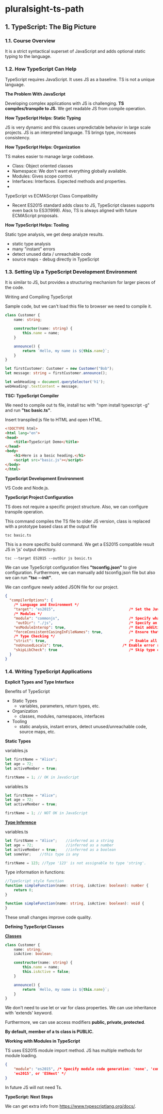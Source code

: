 # pluralsight-ts-path
## 1. TypeScript: The Big Picture
### 1.1. Course Overview

It is a strict syntactical superset of JavaScript and adds optional static typing to the language.

### 1.2. How TypeScript Can Help

TypeScript requires JavaScript. It uses JS as a baseline. TS is not a unique language.

**The Problem With JavaScript**

Developing complex applications with JS is challenging. **TS compiles/transpile to JS.** We get readable JS from compile operation.

**How TypeScript Helps: Static Typing**

JS is very dynamic and this causes unpredictable behavior in large scale projects. JS is an interpreted language. TS brings type, increases consistency.

**How TypeScript Helps: Organization**

TS makes easier to manage large codebase. 
- Class: Object oriented classes
- Namespace: We don't want everything globally available.
- Modules: Gives scope control.
- Interfaces: Interfaces. Expected methods and properties.
- 

TypeScript vs ECMAScript Class Compatibility
- Recent ES2015 standard adds class to JS, TypeScript classes supports even back to ES3(1999). Also, TS is always aligned with future ECMAScript proposals.

**How TypeScript Helps: Tooling**

Static type analysis, we get deep analyze results.
- static type analysis
- many "instant" errors
- detect unused data / unreachable code
- source maps - debug directly in TypeScript

### 1.3. Setting Up a TypeScript Development Environment

It is similar to JS, but provides a structuring mechanism for larger pieces of the code.

Writing and Compiling TypeScript

Sample code, but we can't load this file to browser we need to compile it.
```ts
class Customer {
    name: string;

    constructor(name: string) {
        this.name = name;
    }

    announce() {
        return `Hello, my name is ${this.name}`;
    }
}

let firstCustomer: Customer = new Customer("Bob");
let message: string = firstCustomer.announce();

let webHeading = document.querySelector('h1');
webHeading!.textContent = message;
```

**TSC: TypeScript Compiler**

We need to compile out ts file, install tsc with "npm install typescript -g" and run **"tsc basic.ts"**.

Insert transpiled js file to HTML and open HTML.

```html
<!DOCTYPE html>
<html lang="en">
<head>
    <title>TypeScript Demo</title>
</head>
<body>
    <h1>Here is a basic heading.</h1>
    <script src="basic.js"></script>
</body>
</html>
```

**TypeScript Development Environment**

VS Code and Node.js. 

**TypeScript Project Configuration**

TS does not require a specific project structure. Also, we can configure transpile operation.

This command compiles the TS file to older JS version, class is replaced with a prototype based class at the output file 
```
tsc basic.ts
```

This is a more specific build command. We get a ES2015 compatible result JS in 'js' output directory.
```
tsc --target ES2015 --outDir js basic.ts
```

We can use TypeScript configuration files **"tsconfig.json"** to give configuration. Furthermore, we can manually add tsconfig.json file but also we can run **"tsc --init"**.

We can configure newly added JSON file for our project.

```json
{
  "compilerOptions": {
    /* Language and Environment */
    "target": "es2015",                                  /* Set the JavaScript language version for emitted JavaScript and include compatible library declarations. */
    /* Modules */
    "module": "commonjs",                                /* Specify what module code is generated. */
     "outDir": "./js",                                   /* Specify an output folder for all emitted files. */
    "esModuleInterop": true,                             /* Emit additional JavaScript to ease support for importing CommonJS modules. This enables `allowSyntheticDefaultImports` for type compatibility. */
    "forceConsistentCasingInFileNames": true,            /* Ensure that casing is correct in imports. */
    /* Type Checking */
    "strict": true,                                      /* Enable all strict type-checking options. */
    "noUnusedLocals": true,                           /* Enable error reporting when a local variables aren't read. */
    "skipLibCheck": true                                 /* Skip type checking all .d.ts files. */
  }
}
```

### 1.4. Writing TypeScript Applications

**Explicit Types and Type Interface**

Benefits of TypeScript
- Static Types
    - variables, parameters, return types, etc.
- Organization
    - classes, modules, namespaces, interfaces
- Tooling
    - static analysis, instant errors, detect unused/unreachable code, source maps, etc.

**Static Types**

variables.js
```js
let firstName = "Alice";
let age = 72;
let activeMember = true;

firstName = 1; // OK in JavaScript
```

variables.ts
```ts
let firstName = "Alice";
let age = 72;
let activeMember = true;

firstName = 1; // NOT OK in JavaScript
```

<ins>**Type Inference**</ins>

variables.ts
```ts
let firstName = "Alice";    //inferred as a string
let age = 72;               //inferred as a number
let activeMember = true;    //inferred as a boolean
let someVar;    //this type is any

firstName = 123; //Type '123' is not assignable to type 'string'.
```

Type information in functions:
```ts
//TypeScript style function
function simpleFunction(name: string, isActive: boolean): number {
    return 0;
}

function simpleFunction(name: string, isActive: boolean): void {
}
```

These small changes improve code quality. 

**Defining TypeScript Classes**

<ins>**Classes**</ins>

```ts
class Customer {
    name: string;
    isActive: boolean;

    constructor(name: string) {
        this.name = name;
        this.isActive = false;
    }

    announce() {
        return `Hello, my name is ${this.name}`;
    }
}
```

We don't need to use let or var for class properties. We can use inheritance with 'extends' keyword.

Furthermore, we can use access modifiers **public, private, protected**.

**By default, member of a ts class is PUBLIC.**

**Working with Modules in TypeScript**

TS uses ES2015 module import method. JS has multiple methods for module loading.

```json
{
    "module": "es2015", /* Specify module code generation: 'none', 'commonjs', 'amd', 'system', 'umd',
    'es2015', or 'ESNext' */
}
```

In future JS will not need Ts.

**TypeScript: Next Steps**

We can get extra info from https://www.typescriptlang.org/docs/.

